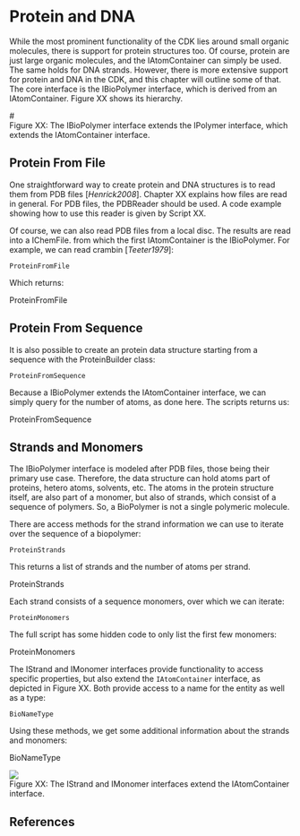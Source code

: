 # Protein and DNA

While the most prominent functionality of the CDK lies around small organic molecules,
there is support for protein structures too. Of course, <topic>protein</topic> are just large
organic molecules, and the <class>IAtomContainer</class> can simply be used. The same holds
for <topic>DNA</topic> strands. However, there is more extensive support for protein and
DNA in the CDK, and this chapter will outline some of that.
The core interface is the <class>IBioPolymer</class> interface, which is derived from an
IAtomContainer. Figure XX shows its hierarchy.

#[](images/biopolymer.png) <br />
Figure XX: The <class>IBioPolymer</class> interface extends the <class>IPolymer</class> interface,
which extends the <class>IAtomContainer</class> interface.

## Protein From File

One straightforward way to create protein and DNA structures is to read them from
PDB files [<cite>Henrick2008</cite>]. Chapter XX explains how files are read in general. For <topic>PDB files</topic>,
the <class>PDBReader</class> should be used. A code example showing how to use this reader
is given by Script XX.

Of course, we can also read PDB files from a local disc. The results are read into
a <class>IChemFile</class>. from which the first IAtomContainer is the IBioPolymer. For example,
we can read <topic>crambin</topic> [<cite>Teeter1979</cite>]:

<code>ProteinFromFile</code>

Which returns:

<out>ProteinFromFile</out>

## Protein From Sequence

It is also possible to create an protein data structure starting from a <topic>sequence</topic>
with the <class>ProteinBuilder</class> class:

<code>ProteinFromSequence</code>

Because a IBioPolymer extends the IAtomContainer interface, we can simply query for
the number of atoms, as done here. The scripts returns us:

<out>ProteinFromSequence</out>

## Strands and Monomers

The <class>IBioPolymer</class> interface is modeled after PDB files, those being their primary
use case. Therefore, the data structure can hold atoms part of proteins, hetero atoms,
solvents, etc. The atoms in the protein structure itself, are also part of a monomer,
but also of strands, which consist of a sequence of polymers. So, a BioPolymer is not a single polymeric molecule.

There are access methods for the strand information we can use to iterate over the sequence of a biopolymer:

<code>ProteinStrands</code>

This returns a list of strands and the number of atoms per strand.

<out>ProteinStrands</out>

Each strand consists of a sequence monomers, over which we can iterate:

<code>ProteinMonomers</code>

The full script has some hidden code to only list the first few monomers:

<out>ProteinMonomers</out>

The <class>IStrand</class> and <class>IMonomer</class> interfaces provide functionality to access
specific properties, but also extend the `IAtomContainer` interface, as depicted
in Figure XX. Both provide access to a name for the entity as
well as a type:

<code>BioNameType</code>

Using these methods, we get some additional information about the strands and monomers:

<out>BioNameType</out>


![](mages/strandmonomer.png) <br />
Figure XX: The <class>IStrand</class> and <class>IMonomer</class> interfaces extend the
<class>IAtomContainer</class> interface.

## References

<references/>


